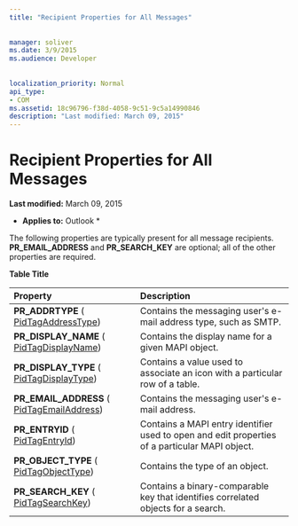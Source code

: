 ```yaml
---
title: "Recipient Properties for All Messages"
 
 
manager: soliver
ms.date: 3/9/2015
ms.audience: Developer
 
 
localization_priority: Normal
api_type:
- COM
ms.assetid: 18c96796-f38d-4058-9c51-9c5a14990846
description: "Last modified: March 09, 2015"
---
```


# Recipient Properties for All Messages

 **Last modified:** March 09, 2015 
  
 * **Applies to:** Outlook * 
  
The following properties are typically present for all message recipients. **PR_EMAIL_ADDRESS** and **PR_SEARCH_KEY** are optional; all of the other properties are required. 
  
**Table Title**

|**Property**|**Description**|
|:-----|:-----|
|**PR_ADDRTYPE** ( [PidTagAddressType](pidtagaddresstype-canonical-property.md))  <br/> |Contains the messaging user's e-mail address type, such as SMTP.  <br/> |
|**PR_DISPLAY_NAME** ( [PidTagDisplayName](pidtagdisplayname-canonical-property.md))  <br/> |Contains the display name for a given MAPI object.  <br/> |
|**PR_DISPLAY_TYPE** ( [PidTagDisplayType](pidtagdisplaytype-canonical-property.md))  <br/> |Contains a value used to associate an icon with a particular row of a table.  <br/> |
|**PR_EMAIL_ADDRESS** ( [PidTagEmailAddress](pidtagemailaddress-canonical-property.md))  <br/> |Contains the messaging user's e-mail address.  <br/> |
|**PR_ENTRYID** ( [PidTagEntryId](pidtagentryid-canonical-property.md))  <br/> |Contains a MAPI entry identifier used to open and edit properties of a particular MAPI object.  <br/> |
|**PR_OBJECT_TYPE** ( [PidTagObjectType](pidtagobjecttype-canonical-property.md))  <br/> |Contains the type of an object.  <br/> |
|**PR_SEARCH_KEY** ( [PidTagSearchKey](pidtagsearchkey-canonical-property.md))  <br/> |Contains a binary-comparable key that identifies correlated objects for a search.  <br/> |
   

